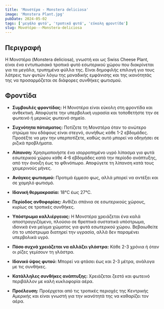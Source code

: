 ```yaml
---
title: 'Μονστέρα - Monstera deliciosa'
image: 'Monstera Plant.jpg'
pubDate: 2024-05-02
tags: ['μεγάλο φυτό', 'τροπικά φυτά', 'εύκολη φροντίδα']
slug: Μονστέρα---Monstera-deliciosa
---
```


**Περιγραφή**
----------------
Η Μονστέρα (Monstera deliciosa), γνωστή και ως Swiss Cheese Plant, είναι ένα εντυπωσιακό τροπικό φυτό εσωτερικού χώρου που διακρίνεται για τα μεγάλα, τρυπημένα φύλλα της. Είναι δημοφιλής επιλογή για τους λάτρεις των φυτών λόγω της μοναδικής εμφάνισης και της ικανότητάς της να προσαρμόζεται σε διάφορες συνθήκες φωτισμού.

**Φροντίδα**
--------------
* **Συμβουλές φροντίδας:** 
  Η Μονστέρα είναι εύκολη στη φροντίδα και ανθεκτική. Αποφύγετε την υπερβολική υγρασία και τοποθετήστε την σε φωτεινό ή μερικώς φωτεινό σημείο.

* **Συχνότητα πότισματος:** 
  Ποτίζετε τη Μονστέρα όταν το ανώτερο στρώμα του εδάφους είναι στεγνό, συνήθως κάθε 1-2 εβδομάδες. Προσέξτε να μην την υπερποτίζετε, καθώς αυτό μπορεί να οδηγήσει σε ριζικά προβλήματα.

* **Λίπανση:** 
  Χρησιμοποιήστε ένα ισορροπημένο υγρό λίπασμα για φυτά εσωτερικού χώρου κάθε 4-6 εβδομάδες κατά την περίοδο ανάπτυξης, από την άνοιξη έως το φθινόπωρο. Αποφύγετε τη λίπανση κατά τους χειμερινούς μήνες.

* **Ανάγκες φωτισμού:** 
  Προτιμά έμμεσο φως, αλλά μπορεί να αντέξει και σε χαμηλό φωτισμό.

* **Ιδανική θερμοκρασία:** 
  18°C έως 27°C.

* **Περίοδος ανθοφορίας:**
  Ανθίζει σπάνια σε εσωτερικούς χώρους, κυρίως σε τροπικές συνθήκες.

* **Υπόστρωμα καλλιέργειας:**
  Η Μονστέρα χρειάζεται ένα καλά αποστραγγιζόμενο, πλούσιο σε θρεπτικά συστατικά υπόστρωμα, ιδανικά ένα μείγμα χώματος για φυτά εσωτερικού χώρου. Βεβαιωθείτε ότι το υπόστρωμα διατηρεί την υγρασία, αλλά δεν παραμένει υπερβολικά υγρό.

* **Πόσο συχνά χρειάζεται να αλλάζει γλάστρα:** 
  Κάθε 2-3 χρόνια ή όταν οι ρίζες γεμίσουν τη γλάστρα.

* **Ιδανικό ύψος φυτού:** 
  Μπορεί να φτάσει έως και 2-3 μέτρα, ανάλογα με τις συνθήκες.

* **Κατάλληλες συνθήκες ανάπτυξης:** 
  Χρειάζεται ζεστό και φωτεινό περιβάλλον με καλή κυκλοφορία αέρα.

* **Προέλευση:**
  Προέρχεται από τις τροπικές περιοχές της Κεντρικής Αμερικής και είναι γνωστή για την ικανότητά της να καθαρίζει τον αέρα.